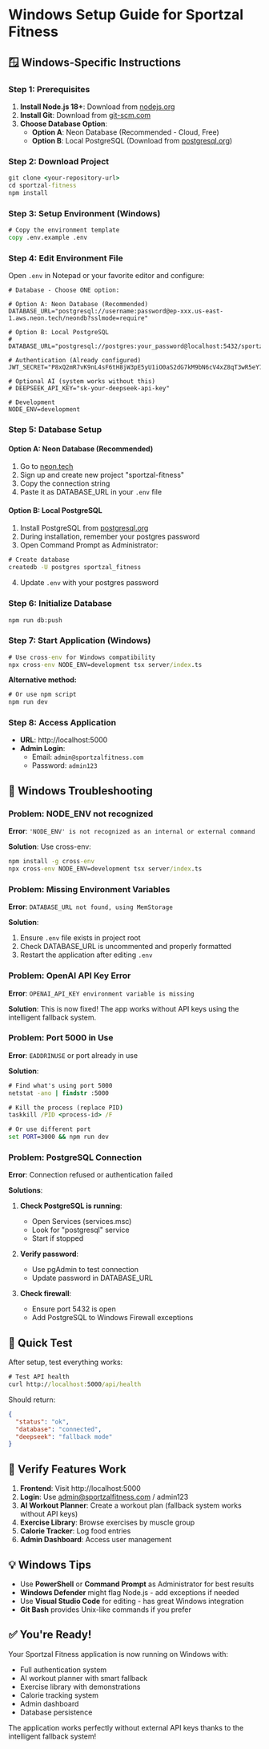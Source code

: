 # Windows Setup Guide for Sportzal Fitness

## 🪟 Windows-Specific Instructions

### Step 1: Prerequisites
1. **Install Node.js 18+**: Download from [nodejs.org](https://nodejs.org/)
2. **Install Git**: Download from [git-scm.com](https://git-scm.com/)
3. **Choose Database Option**:
   - **Option A**: Neon Database (Recommended - Cloud, Free)
   - **Option B**: Local PostgreSQL (Download from [postgresql.org](https://www.postgresql.org/download/windows/))

### Step 2: Download Project
```cmd
git clone <your-repository-url>
cd sportzal-fitness
npm install
```

### Step 3: Setup Environment (Windows)
```cmd
# Copy the environment template
copy .env.example .env
```

### Step 4: Edit Environment File
Open `.env` in Notepad or your favorite editor and configure:

```env
# Database - Choose ONE option:

# Option A: Neon Database (Recommended)
DATABASE_URL="postgresql://username:password@ep-xxx.us-east-1.aws.neon.tech/neondb?sslmode=require"

# Option B: Local PostgreSQL  
# DATABASE_URL="postgresql://postgres:your_password@localhost:5432/sportzal_fitness"

# Authentication (Already configured)
JWT_SECRET="P8xQ2mR7vK9nL4sF6tH8jW3pE5yU1iO0aS2dG7kM9bN6cV4xZ8qT3wR5eY7uI1oP"

# Optional AI (system works without this)
# DEEPSEEK_API_KEY="sk-your-deepseek-api-key"

# Development
NODE_ENV=development
```

### Step 5: Database Setup

#### Option A: Neon Database (Recommended)
1. Go to [neon.tech](https://neon.tech)
2. Sign up and create new project "sportzal-fitness"
3. Copy the connection string
4. Paste it as DATABASE_URL in your `.env` file

#### Option B: Local PostgreSQL
1. Install PostgreSQL from [postgresql.org](https://www.postgresql.org/download/windows/)
2. During installation, remember your postgres password
3. Open Command Prompt as Administrator:
```cmd
# Create database
createdb -U postgres sportzal_fitness
```
4. Update `.env` with your postgres password

### Step 6: Initialize Database
```cmd
npm run db:push
```

### Step 7: Start Application (Windows)
```cmd
# Use cross-env for Windows compatibility
npx cross-env NODE_ENV=development tsx server/index.ts
```

**Alternative method:**
```cmd
# Or use npm script
npm run dev
```

### Step 8: Access Application
- **URL**: http://localhost:5000
- **Admin Login**:
  - Email: `admin@sportzalfitness.com`
  - Password: `admin123`

## 🔧 Windows Troubleshooting

### Problem: NODE_ENV not recognized
**Error**: `'NODE_ENV' is not recognized as an internal or external command`

**Solution**: Use cross-env:
```cmd
npm install -g cross-env
npx cross-env NODE_ENV=development tsx server/index.ts
```

### Problem: Missing Environment Variables
**Error**: `DATABASE_URL not found, using MemStorage`

**Solution**: 
1. Ensure `.env` file exists in project root
2. Check DATABASE_URL is uncommented and properly formatted
3. Restart the application after editing `.env`

### Problem: OpenAI API Key Error
**Error**: `OPENAI_API_KEY environment variable is missing`

**Solution**: This is now fixed! The app works without API keys using the intelligent fallback system.

### Problem: Port 5000 in Use
**Error**: `EADDRINUSE` or port already in use

**Solution**:
```cmd
# Find what's using port 5000
netstat -ano | findstr :5000

# Kill the process (replace PID)
taskkill /PID <process-id> /F

# Or use different port
set PORT=3000 && npm run dev
```

### Problem: PostgreSQL Connection
**Error**: Connection refused or authentication failed

**Solutions**:
1. **Check PostgreSQL is running**:
   - Open Services (services.msc)
   - Look for "postgresql" service
   - Start if stopped

2. **Verify password**:
   - Use pgAdmin to test connection
   - Update password in DATABASE_URL

3. **Check firewall**:
   - Ensure port 5432 is open
   - Add PostgreSQL to Windows Firewall exceptions

## 🚀 Quick Test
After setup, test everything works:

```cmd
# Test API health
curl http://localhost:5000/api/health
```

Should return:
```json
{
  "status": "ok",
  "database": "connected",
  "deepseek": "fallback mode"
}
```

## 📱 Verify Features Work

1. **Frontend**: Visit http://localhost:5000
2. **Login**: Use admin@sportzalfitness.com / admin123  
3. **AI Workout Planner**: Create a workout plan (fallback system works without API keys)
4. **Exercise Library**: Browse exercises by muscle group
5. **Calorie Tracker**: Log food entries
6. **Admin Dashboard**: Access user management

## 💡 Windows Tips

- Use **PowerShell** or **Command Prompt** as Administrator for best results
- **Windows Defender** might flag Node.js - add exceptions if needed
- Use **Visual Studio Code** for editing - has great Windows integration
- **Git Bash** provides Unix-like commands if you prefer

## ✅ You're Ready!

Your Sportzal Fitness application is now running on Windows with:
- Full authentication system
- AI workout planner with smart fallback
- Exercise library with demonstrations
- Calorie tracking system  
- Admin dashboard
- Database persistence

The application works perfectly without external API keys thanks to the intelligent fallback system!